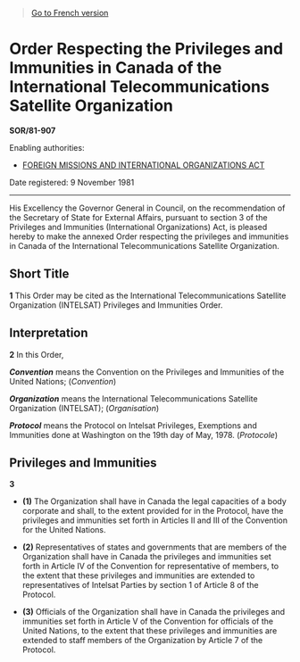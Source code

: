 > [Go to French version](/fr/Règlements/Décrets,%20ordonnances%20et%20règlements%20statutaires/81/907.md)

# Order Respecting the Privileges and Immunities in Canada of the International Telecommunications Satellite Organization

**SOR/81-907**

Enabling authorities: 
- [FOREIGN MISSIONS AND INTERNATIONAL ORGANIZATIONS ACT](/en/Acts/Statutes%20of%20Canada/1991/c.%2041.md)

Date registered: 9 November 1981

----------

His Excellency the Governor General in Council, on the recommendation of the Secretary of State for External Affairs, pursuant to section 3 of the Privileges and Immunities (International Organizations) Act, is pleased hereby to make the annexed Order respecting the privileges and immunities in Canada of the International Telecommunications Satellite Organization.




## Short Title


**1** This Order may be cited as the International Telecommunications Satellite Organization (INTELSAT) Privileges and Immunities Order.




## Interpretation


**2** In this Order,

***Convention*** means the Convention on the Privileges and Immunities of the United Nations; (*Convention*)

***Organization*** means the International Telecommunications Satellite Organization (INTELSAT); (*Organisation*)

***Protocol*** means the Protocol on Intelsat Privileges, Exemptions and Immunities done at Washington on the 19th day of May, 1978. (*Protocole*)




## Privileges and Immunities


**3** 

- **(1)** The Organization shall have in Canada the legal capacities of a body corporate and shall, to the extent provided for in the Protocol, have the privileges and immunities set forth in Articles II and III of the Convention for the United Nations.

- **(2)** Representatives of states and governments that are members of the Organization shall have in Canada the privileges and immunities set forth in Article IV of the Convention for representative of members, to the extent that these privileges and immunities are extended to representatives of Intelsat Parties by section 1 of Article 8 of the Protocol.

- **(3)** Officials of the Organization shall have in Canada the privileges and immunities set forth in Article V of the Convention for officials of the United Nations, to the extent that these privileges and immunities are extended to staff members of the Organization by Article 7 of the Protocol.


